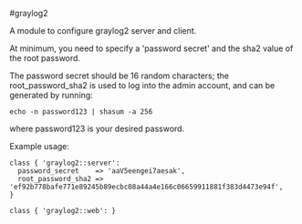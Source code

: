 #graylog2

A module to configure graylog2 server and client.

At minimum, you need to specify a 'password secret' and the sha2 value
of the root password.

The password secret should be 16 random characters; the
root_password_sha2 is used to log into the admin account, and can be
generated by running:

`echo -n password123 | shasum -a 256`

where password123 is your desired password.

Example usage:

```puppet
class { 'graylog2::server':
  password_secret    => 'aaV5eengei7aesak',
  root_password_sha2 => 'ef92b778bafe771e89245b89ecbc08a44a4e166c06659911881f383d4473e94f',
}

class { 'graylog2::web': }
```
